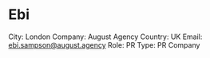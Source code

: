 # Ebi

City: London
Company: August Agency
Country: UK
Email: ebi.sampson@august.agency
Role: PR
Type: PR Company